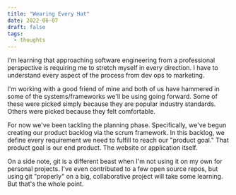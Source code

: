 ```yaml
---
title: "Wearing Every Hat"
date: 2022-06-07
draft: false
tags:
  - thoughts
---
```


I'm learning that approaching software engineering from a professional perspective is requiring me to stretch myself in every direction. I have to understand every aspect of the process from dev ops to marketing.

I'm working with a good friend of mine and both of us have hammered in some of the systems/frameworks we'll be using going forward. Some of these were picked simply because they are popular industry standards. Others were picked because they felt comfortable.

For now we've been tackling the planning phase. Specifically, we've begun creating our product backlog via the scrum framework. In this backlog, we define every requirement we need to fulfill to reach our "product goal." That product goal is our end product. The website or application itself.

On a side note, git is a different beast when I'm not using it on my own for personal projects. I've even contributed to a few open source repos, but using git "properly" on a big, collaborative project will take some learning. But that's the whole point.
